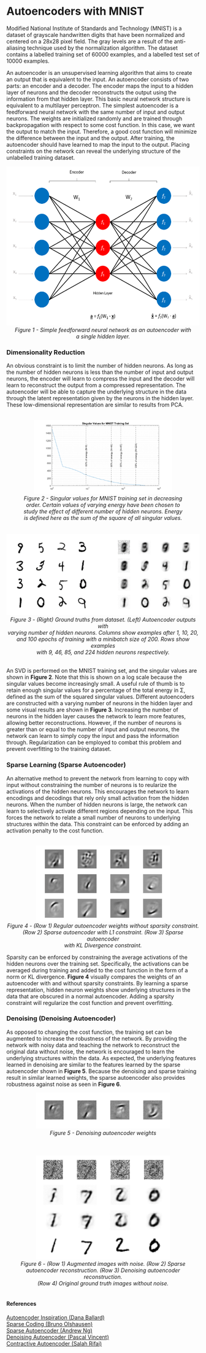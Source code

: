 # Autoencoders with MNIST 

Modified National Institute of Standards and Technology (MNIST) is a dataset of grayscale handwritten digits that have been normalized and centered on a 28x28 pixel field. The gray levels are a result of the anti-aliasing technique used by the normalization algorithm. The dataset contains a labelled training set of 60000 examples, and a labelled test set of 10000 examples. 

An autoencoder is an unsupervised learning algorithm that aims to create an output that is equivalent to the input. An autoencoder consists of two parts: an encoder and a decoder. The encoder maps the input to a hidden layer of neurons and the decoder reconstructs the output using the information from that hidden layer. This basic neural network structure is equivalent to a multilayer perceptron. The simplest autoencoder is a feedforward neural network with the same number of input and output neurons. The weights are initialized randomly and are trained through backpropagation with respect to some cost function. In this case, we want the output to match the input. Therefore, a good cost function will minimize the difference between the input and the output. After training, the autoencoder should have learned to map the input to the output. Placing constraints on the network can reveal the underlying structure of the unlabelled training dataset. 


<p align="center">
  <img width="550" height="415" src="/images/ae.png">
  <br />
  <em>Figure 1 - Simple feedforward neural network as an autoencoder with <br> a single hidden layer. </em>
  <br />
</p>

### Dimensionality Reduction

An obvious constraint is to limit the number of hidden neurons. As long as the number of hidden neurons is less than the number of input and output neurons, the encoder will learn to compress the input and the decoder will learn to reconstruct the output from a compressed representation. The autoencoder will be able to capture the underlying structure in the data through the latent representation given by the neurons in the hidden layer. These low-dimensional representation are similar to results from PCA.

<p align="center">
  <br />
  <img width="360" height="193" src="/images/svd.png">
  <br />
  <em>Figure 2 - Singular values for MNIST training set in decreasing <br> order. Certain values of varying energy have been chosen to <br> study the effect of different number of hidden neurons. Energy <br> is defined here as the sum of the square of all singular values.</em>
  <br />
  <br />
  <br />
  <img width="600" height="211" src="/images/svd_study.png">
  <br />
  <em>Figure 3 - (Right) Ground truths from dataset. (Left) Autoencoder outputs with <br> varying number of hidden neurons. Columns show examples after 1, 10, 20, <br> and 100 epochs of training with a minibatch size of 200. Rows show examples <br> with 9, 46, 85, and 224 hidden neurons respectively. </em>
  <br />
  <br />
</p>

An SVD is performed on the MNIST training set, and the singular values are shown in **Figure 2**. Note that this is shown on a log scale because the singular values become increasingly small. A useful rule of thumb is to retain enough singular values for a percentage of the total energy in Σ, defined as the sum of the squared singular values. Different autoencoders are constructed with a varying number of neurons in the hidden layer and some visual results are shown in **Figure 3**. Increasing the number of neurons in the hidden layer causes the network to learn more features, allowing better reconstructions. However, if the number of neurons is greater than or equal to the number of input and output neurons, the network can learn to simply copy the input and pass the information through. Regularization can be employed to combat this problem and prevent overfitting to the training dataset.

### Sparse Learning (Sparse Autoencoder)

An alternative method to prevent the network from learning to copy with input without constraining the number of neurons is to reularize the activations of the hidden neurons. This encourages the network to learn encodings and decodings that rely only small activation from the hidden neurons. When the number of hidden neurons is large, the network can learn to selectively activate different regions depending on the input. This forces the network to relate a small number of neurons to underlying structures within the data. This constraint can be enforced by adding an activation penalty to the cost function. 

<p align="center">
  <br />
  <img width="350" height="197" src="/images/sae_study.png">
  <br />
  <em>Figure 4 - (Row 1) Regular autoencoder weights without sparsity constraint. <br> (Row 2) Sparse autoencoder with L1 constraint. (Row 3) Sparse autoencoder <br> with KL Divergence constraint. </em>
  <br />
</p>

Sparsity can be enforced by constraining the average activations of the hidden neurons over the training set. Specifically, the activations can be averaged during training and added to the cost function in the form of a norm or KL divergence. **Figure 4** visually compares the weights of an autoencoder with and without sparsity constraints. By learning a sparse representation, hidden neuron weights show underlying structures in the data that are obscured in a normal autoencoder. Adding a sparsity constraint will regularize the cost function and prevent overfitting.

### Denoising (Denoising Autoencoder)

As opposed to changing the cost function, the training set can be augmented to increase the robustness of the network. By providing the network with noisy data and teaching the network to reconstruct the original data without noise, the network is encouraged to learn the underlying structures within the data. As expected, the underlying features learned in denoising are similar to the features learned by the sparse autoencoder shown in **Figure 5**. Because the denoising and sparse training result in similar learned weights, the sparse autoencoder also provides robustness against noise as seen in **Figure 6**.

<p align="center">
  <img width="350" height="93" src="/images/dae_study.png"> 
  <br>
  <em>Figure 5 - Denoising autoencoder weights </em>
  <br />
  <br />
  <br />
  <br />
  <img width="350" height="270" src="/images/dae_study2.png">
  <br />
  <em>Figure 6 - (Row 1) Augmented images with noise. (Row 2) Sparse <br> autoencoder reconstruction. (Row 3) Denoising autoencoder reconstruction. <br> (Row 4) Original ground truth images without noise.</em>
  <br />
  <br />
</p>

#### References
[Autoencoder Inspiration (Dana Ballard)](/papers/Ballard_1978.pdf)
<br>
[Sparse Coding (Bruno Olshausen)](/papers/Olshausen_1996.pdf)
<br>
[Sparse Autoencoder (Andrew Ng)](/papers/Ng_2011.pdf)
<br>
[Denoising Autoencoder (Pascal Vincent)](/papers/Vincent_2008.pdf)
<br>
[Contractive Autoencoder (Salah Rifai)](/papers/Rifai_2011.pdf)
